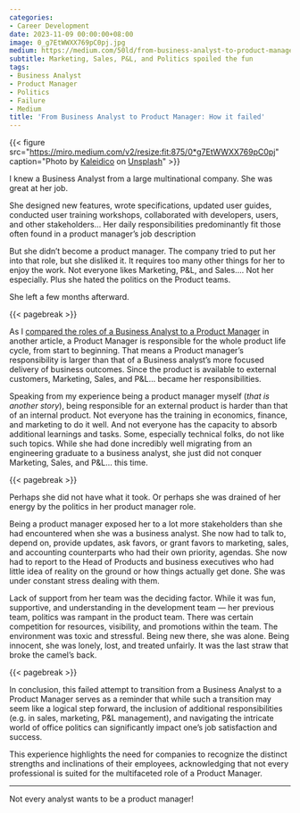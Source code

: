 ```yaml
---
categories:
- Career Development
date: 2023-11-09 00:00:00+08:00
image: 0_g7EtWWXX769pC0pj.jpg
medium: https://medium.com/50ld/from-business-analyst-to-product-manager-how-it-failed-60a9db51de1b
subtitle: Marketing, Sales, P&L, and Politics spoiled the fun
tags:
- Business Analyst
- Product Manager
- Politics
- Failure
- Medium
title: 'From Business Analyst to Product Manager: How it failed'
---
```


{{< figure src="https://miro.medium.com/v2/resize:fit:875/0*g7EtWWXX769pC0pj" caption="Photo by [Kaleidico](https://unsplash.com/@kaleidico?utm_source=medium&utm_medium=referral) on [Unsplash](https://unsplash.com/?utm_source=medium&utm_medium=referral)" >}}


I knew a Business Analyst from a large multinational company. She was great at her job.

She designed new features, wrote specifications, updated user guides, conducted user training workshops, collaborated with developers, users, and other stakeholders… Her daily responsibilities predominantly fit those often found in a product manager’s job description

But she didn’t become a product manager. The company tried to put her into that role, but she disliked it. It requires too many other things for her to enjoy the work. Not everyone likes Marketing, P&L, and Sales…. Not her especially. Plus she hated the politics on the Product teams.

She left a few months afterward.

{{< pagebreak >}}

As I [compared the roles of a Business Analyst to a Product Manager](https://medium.com/50ld/software-development-career-business-analyst-vs-product-manager-8a3e2b169038) in another article, a Product Manager is responsible for the whole product life cycle, from start to beginning. That means a Product manager’s responsibility is larger than that of a Business analyst’s more focused delivery of business outcomes. Since the product is available to external customers, Marketing, Sales, and P&L… became her responsibilities.

Speaking from my experience being a product manager myself (_that is another story_), being responsible for an external product is harder than that of an internal product. Not everyone has the training in economics, finance, and marketing to do it well. And not everyone has the capacity to absorb additional learnings and tasks. Some, especially technical folks, do not like such topics. While she had done incredibly well migrating from an engineering graduate to a business analyst, she just did not conquer Marketing, Sales, and P&L… this time.

{{< pagebreak >}}

Perhaps she did not have what it took. Or perhaps she was drained of her energy by the politics in her product manager role.

Being a product manager exposed her to a lot more stakeholders than she had encountered when she was a business analyst. She now had to talk to, depend on, provide updates, ask favors, or grant favors to marketing, sales, and accounting counterparts who had their own priority, agendas. She now had to report to the Head of Products and business executives who had little idea of reality on the ground or how things actually get done. She was under constant stress dealing with them.

Lack of support from her team was the deciding factor. While it was fun, supportive, and understanding in the development team — her previous team, politics was rampant in the product team. There was certain competition for resources, visibility, and promotions within the team. The environment was toxic and stressful. Being new there, she was alone. Being innocent, she was lonely, lost, and treated unfairly. It was the last straw that broke the camel’s back.

{{< pagebreak >}}

In conclusion, this failed attempt to transition from a Business Analyst to a Product Manager serves as a reminder that while such a transition may seem like a logical step forward, the inclusion of additional responsibilities (e.g. in sales, marketing, P&L management), and navigating the intricate world of office politics can significantly impact one’s job satisfaction and success.

This experience highlights the need for companies to recognize the distinct strengths and inclinations of their employees, acknowledging that not every professional is suited for the multifaceted role of a Product Manager.

---

Not every analyst wants to be a product manager!
